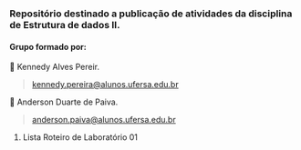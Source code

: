### Repositório destinado a publicação de atividades da disciplina de Estrutura de dados II.

#### Grupo formado por:

:small_blue_diamond: Kennedy Alves Pereir.
> <kennedy.pereira@alunos.ufersa.edu.br> 

:small_blue_diamond: Anderson Duarte de Paiva.
> <anderson.paiva@alunos.ufersa.edu.br>

1. Lista Roteiro de Laboratório 01
